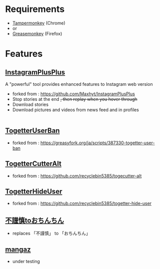 # Requirements
- [Tampermonkey](https://chrome.google.com/webstore/detail/tampermonkey/dhdgffkkebhmkfjojejmpbldmpobfkfo) (Chrome)
- or
- [Greasemonkey](https://addons.mozilla.org/en-US/firefox/addon/greasemonkey/) (Firefox)

# Features

## [InstagramPlusPlus](https://tknr.github.io/greasemonkey_scripts/InstagramPlusPlus.user.js)

A "powerful" tool provides enhanced features to Instagram web version

- forked from : https://github.com/Maxhyt/InstagramPlusPlus
- Stop stories at the end ~~, then replay when you hover through~~<br/>
- Download stories<br/>
- Download pictures and videos from news feed and in profiles<br/><br/>

## [TogetterUserBan](https://tknr.github.io/greasemonkey_scripts/TogetterUserBan.user.js)

- forked from : https://greasyfork.org/ja/scripts/387330-togetter-user-ban

## [TogetterCutterAlt](https://tknr.github.io/greasemonkey_scripts/TogetterCutterAlt.user.js)

- forked from : https://github.com/recyclebin5385/togecutter-alt

## [TogetterHideUser](https://tknr.github.io/greasemonkey_scripts/TogetterHideUser.user.js)

- forked from : https://github.com/recyclebin5385/togetter-hide-user

## [不謹慎toおちんちん](https://tknr.github.io/greasemonkey_scripts/fto.user.js)
- replaces 「不謹慎」 to 「おちんちん」

## [mangaz](https://tknr.github.io/greasemonkey_scripts/mangaz.user.js)
- under testing

